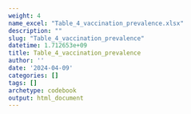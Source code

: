 ```yaml
---
weight: 4
name_excel: "Table_4_vaccination_prevalence.xlsx"
description: ""
slug: "Table_4_vaccination_prevalence"
datetime: 1.712653e+09
title: Table_4_vaccination_prevalence
author: ''
date: '2024-04-09'
categories: []
tags: []
archetype: codebook
output: html_document
---
```


<div class="tabcontent"></div>
